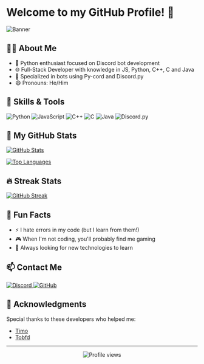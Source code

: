 # Welcome to my GitHub Profile! 👋

![Banner](https://img.shields.io/badge/Developer-younglinslayer19-blueviolet?style=for-the-badge)

## 👨‍💻 About Me

- 🐍 Python enthusiast focused on Discord bot development
- 🌐 Full-Stack Developer with knowledge in JS, Python, C++, C and Java
- 🤖 Specialized in bots using Py-cord and Discord.py
- 😄 Pronouns: He/Him

## 🔧 Skills & Tools
<p align="left">
  <img src="https://img.shields.io/badge/Python-3776AB?style=for-the-badge&logo=python&logoColor=white" alt="Python" />
  <img src="https://img.shields.io/badge/JavaScript-F7DF1E?style=for-the-badge&logo=javascript&logoColor=black" alt="JavaScript" />
  <img src="https://img.shields.io/badge/C++-00599C?style=for-the-badge&logo=c%2B%2B&logoColor=white" alt="C++" />
  <img src="https://img.shields.io/badge/C-A8B9CC?style=for-the-badge&logo=c&logoColor=black" alt="C" />
  <img src="https://img.shields.io/badge/Java-ED8B00?style=for-the-badge&logo=openjdk&logoColor=white" alt="Java" />
  <img src="https://img.shields.io/badge/Discord.py-5865F2?style=for-the-badge&logo=discord&logoColor=white" alt="Discord.py" />
</p>

## 🚀 My GitHub Stats

[![GitHub Stats](https://github-readme-stats.vercel.app/api?username=younglinslayer19&theme=dracula&count_private=true&show_icons=true&hide=contribs)](https://github.com/younglinslayer19)

[![Top Languages](https://github-readme-stats.vercel.app/api/top-langs/?username=younglinslayer19&layout=compact&theme=dracula)](https://github.com/younglinslayer19)

## 🔥 Streak Stats
[![GitHub Streak](https://github-readme-streak-stats.herokuapp.com/?user=younglinslayer19&theme=dracula)](https://github.com/younglinslayer19)

## 💬 Fun Facts
- ⚡ I hate errors in my code (but I learn from them!)
- 🎮 When I'm not coding, you'll probably find me gaming
- 🌱 Always looking for new technologies to learn

## 📫 Contact Me

<p align="left">
  <a href="https://discord.gg/nAVp8yG49V">
    <img src="https://img.shields.io/badge/Discord-Join_Server-5865F2?style=for-the-badge&logo=discord&logoColor=white" alt="Discord" />
  </a>
  <a href="https://github.com/younglinslayer19">
    <img src="https://img.shields.io/badge/GitHub-Follow-181717?style=for-the-badge&logo=github&logoColor=white" alt="GitHub" />
  </a>
</p>

## 🙏 Acknowledgments
Special thanks to these developers who helped me:
- [Timo](https://github.com/tibue99/)
- [Tobfd](https://github.com/tobfd)

---

<p align="center">
  <img src="https://komarev.com/ghpvc/?username=younglinslayer19&color=blueviolet&style=flat-square" alt="Profile views">
</p>
